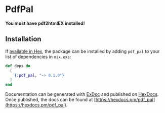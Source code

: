 # PdfPal

**You must have pdf2htmlEX installed!**

## Installation

If [available in Hex](https://hex.pm/docs/publish), the package can be installed
by adding `pdf_pal` to your list of dependencies in `mix.exs`:

```elixir
def deps do
  [
    {:pdf_pal, "~> 0.1.0"}
  ]
end
```

Documentation can be generated with [ExDoc](https://github.com/elixir-lang/ex_doc)
and published on [HexDocs](https://hexdocs.pm). Once published, the docs can
be found at [https://hexdocs.pm/pdf_pal](https://hexdocs.pm/pdf_pal).
